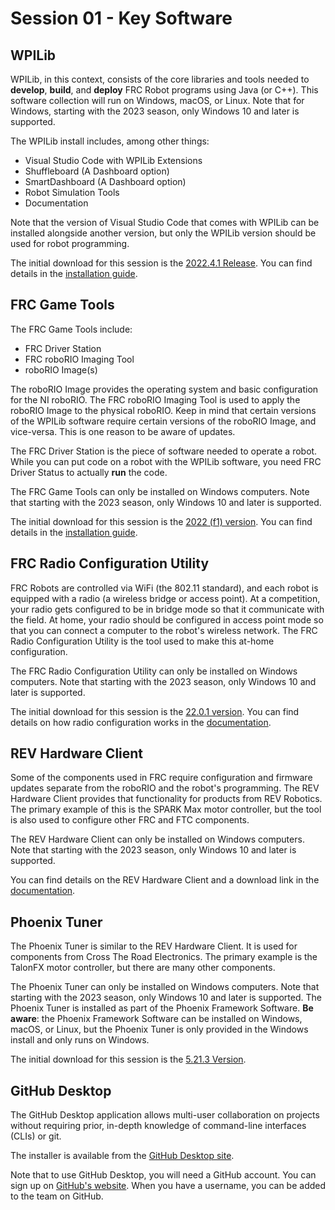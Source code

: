 # Session 01 - Key Software

## WPILib

WPILib, in this context, consists of the core libraries and tools needed to **develop**, **build**, and **deploy** FRC Robot programs using Java (or C++). This software collection will run on Windows, macOS, or Linux. Note that for Windows, starting with the 2023 season, only Windows 10 and later is supported.

The WPILib install includes, among other things:
- Visual Studio Code with WPILib Extensions
- Shuffleboard (A Dashboard option)
- SmartDashboard (A Dashboard option)
- Robot Simulation Tools
- Documentation

Note that the version of Visual Studio Code that comes with WPILib can be installed alongside another version, but only the WPILib version should be used for robot programming.

The initial download for this session is the [2022.4.1 Release](https://github.com/wpilibsuite/allwpilib/releases/tag/v2022.4.1). You can find details in the [installation guide](https://docs.wpilib.org/en/stable/docs/zero-to-robot/step-2/wpilib-setup.html).


## FRC Game Tools

The FRC Game Tools include:
- FRC Driver Station
- FRC roboRIO Imaging Tool
- roboRIO Image(s)

The roboRIO Image provides the operating system and basic configuration for the NI roboRIO. The FRC roboRIO Imaging Tool is used to apply the roboRIO Image to the physical roboRIO. Keep in mind that certain versions of the WPILib software require certain versions of the roboRIO Image, and vice-versa. This is one reason to be aware of updates.

The FRC Driver Station is the piece of software needed to operate a robot. While you can put code on a robot with the WPILib software, you need FRC Driver Status to actually **run** the code.

The FRC Game Tools can only be installed on Windows computers. Note that starting with the 2023 season, only Windows 10 and later is supported.

The initial download for this session is the [2022 (f1) version](https://www.ni.com/en-us/support/downloads/drivers/download.frc-game-tools.html#440024). You can find details in the [installation guide](https://docs.wpilib.org/en/stable/docs/zero-to-robot/step-2/frc-game-tools.html).


## FRC Radio Configuration Utility

FRC Robots are controlled via WiFi (the 802.11 standard), and each robot is equipped with a radio (a wireless bridge or access point). At a competition, your radio gets configured to be in bridge mode so that it communicate with the field. At home, your radio should be configured in access point mode so that you can connect a computer to the robot's wireless network. The FRC Radio Configuration Utility is the tool used to make this at-home configuration.

The FRC Radio Configuration Utility can only be installed on Windows computers. Note that starting with the 2023 season, only Windows 10 and later is supported.

The initial download for this session is the [22.0.1 version](https://firstfrc.blob.core.windows.net/frc2022/Radio/FRC_Radio_Configuration_22_0_1.zip). You can find details on how radio configuration works in the [documentation](https://docs.wpilib.org/en/stable/docs/zero-to-robot/step-3/radio-programming.html?highlight=radio%20configuration#programming-your-radio).


## REV Hardware Client

Some of the components used in FRC require configuration and firmware updates separate from the roboRIO and the robot's programming. The REV Hardware Client provides that functionality for products from REV Robotics. The primary example of this is the SPARK Max motor controller, but the tool is also used to configure other FRC and FTC components.

The REV Hardware Client can only be installed on Windows computers. Note that starting with the 2023 season, only Windows 10 and later is supported.

You can find details on the REV Hardware Client and a download link in the [documentation](https://docs.revrobotics.com/rev-hardware-client/).


## Phoenix Tuner

The Phoenix Tuner is similar to the REV Hardware Client. It is used for components from Cross The Road Electronics. The primary example is the TalonFX motor controller, but there are many other components.

The Phoenix Tuner can only be installed on Windows computers. Note that starting with the 2023 season, only Windows 10 and later is supported. The Phoenix Tuner is installed as part of the Phoenix Framework Software. **Be aware**: the Phoenix Framework Software can be installed on Windows, macOS, or Linux, but the Phoenix Tuner is only provided in the Windows install and only runs on Windows.

The initial download for this session is the [5.21.3 Version](https://store.ctr-electronics.com/software/).


## GitHub Desktop

The GitHub Desktop application allows multi-user collaboration on projects without requiring prior, in-depth knowledge of command-line interfaces (CLIs) or git.

The installer is available from the [GitHub Desktop site](https://desktop.github.com).

Note that to use GitHub Desktop, you will need a GitHub account. You can sign up on [GitHub's website](https://github.com). When you have a username, you can be added to the team on GitHub.